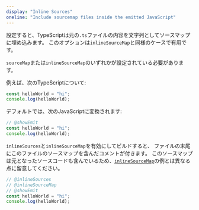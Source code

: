 ```yaml
---
display: "Inline Sources"
oneline: "Include sourcemap files inside the emitted JavaScript"
---
```


設定すると、TypeScriptは元の`.ts`ファイルの内容を文字列としてソースマップに埋め込みます。
このオプションは`inlineSourceMap`と同様のケースで有用です。

`sourceMap`または`inlineSourceMap`のいずれかが設定されている必要があります。

例えば、次のTypeScriptについて:

```ts twoslash
const helloWorld = "hi";
console.log(helloWorld);
```

デフォルトでは、次のJavaScriptに変換されます:

```ts twoslasher
// @showEmit
const helloWorld = "hi";
console.log(helloWorld);
```

`inlineSources`と`inlineSourceMap`を有効にしてビルドすると、
ファイルの末尾にこのファイルのソースマップを含んだコメントが付きます。
このソースマップは元となったソースコードも含んでいるため、[`inlineSourceMap`](#inlineSourceMap)の例とは異なる点に留意してください。

```ts twoslasher
// @inlineSources
// @inlineSourceMap
// @showEmit
const helloWorld = "hi";
console.log(helloWorld);
```
